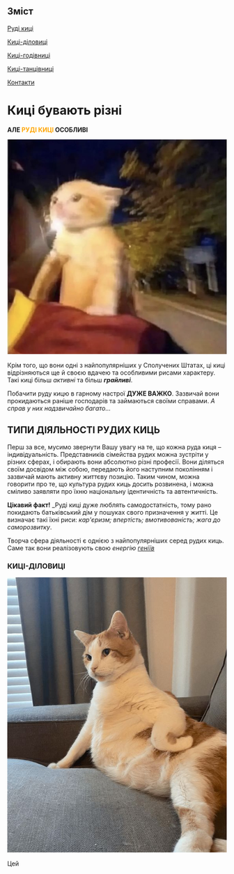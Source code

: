 ## Зміст 

[Руді киці](index.md)

[Киці-діловиці](kitty-talks-business.md)

[Киці-годівниці](kitty-eatty.md)

[Киці-танцівниці](kitty's-got-moves.md)

[Контакти](contact.md)

# Киці бувають різні
**АЛЕ <span style="color:orange">РУДІ КИЦІ</span> ОСОБЛИВІ**


![img](1.png)

Крім того, що вони одні з найпопулярніших у Сполучених Штатах, ці киці відрізняються ще й своєю вдачею та особливими рисами характеру. Такі киці більш _активні_ та більш **_грайливі_**. 

Побачити руду кицю в гарному настрої **ДУЖЕ ВАЖКО**. Зазвичай вони прокидаються раніше господарів та займаються своїми справами. _А справ у них надзвичайно багато..._

## ТИПИ ДІЯЛЬНОСТІ РУДИХ КИЦЬ

Перш за все, мусимо звернути Вашу увагу на те, що кожна руда киця – індивідуальність. Представників сімейства рудих можна зустріти у різних сферах, і обирають вони абсолютно різні професії. Вони діляться своїм досвідом між собою, передають його наступним поколінням і зазвичай мають активну життєву позицію. Таким чином, можна говорити про те, що культура рудих киць досить розвинена, і можна сміливо заявляти про їхню національну ідентичність та автентичність. 

**Цікавий факт!** _Руді киці дуже люблять самодостатність, тому рано покидають батьківський дім у пошуках свого призначення у житті. Це визначає такі їхні риси: _кар'єризм; впертість; вмотивованість; жага до саморозвитку_.

Творча сфера діяльності є однією з найпопулярніших серед рудих киць. Саме так вони реалізовують свою _енергію [геніїв](https://uk.wikiquote.org/wiki/%D0%93%D0%B5%D0%BD%D1%96%D0%B9)_

### КИЦІ-ДІЛОВИЦІ
![img](киця-діловиця.jpg)

Цей 
